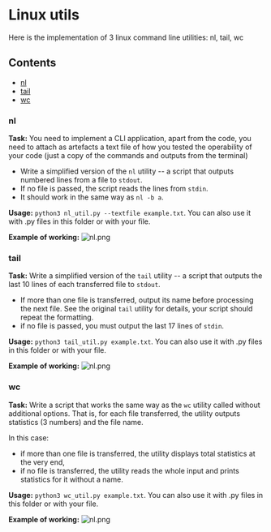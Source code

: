 # Linux utils

Here is the implementation of 3 linux command line utilities: nl, tail, wc

## Contents
- [nl](#nl)
- [tail](#tail)
- [wc](#wc)

### nl
**Task:** You need to implement a CLI application, apart from the code, you need to attach as artefacts a text file of how you tested the operability of your code (just a copy of the commands and outputs from the terminal)

- Write a simplified version of the `nl` utility -- a script that outputs numbered lines from a file to `stdout`.
- If no file is passed, the script reads the lines from `stdin`.
- It should work in the same way as `nl -b a`.

**Usage:** `python3 nl_util.py --textfile example.txt`. You can also use it with .py files in this folder or with your file.

**Example of working:**
![nl.png](images/nl.png)



### tail
**Task:** Write a simplified version of the `tail` utility -- a script that outputs the last 10 lines of each transferred file to `stdout`.

- If more than one file is transferred, output its name before processing the next file. See the original `tail` utility for details, your script should repeat the formatting.
- if no file is passed, you must output the last 17 lines of `stdin`.

**Usage:** `python3 tail_util.py example.txt`. You can also use it with .py files in this folder or with your file.

**Example of working:**
![nl.png](images/tail.png)


### wc
**Task:** Write a script that works the same way as the `wc` utility called without additional options.
That is, for each file transferred, the utility outputs statistics (3 numbers) and the file name.

In this case:
- if more than one file is transferred, the utility displays total statistics at the very end,
- if no file is transferred, the utility reads the whole input and prints statistics for it without a name.

**Usage:** `python3 wc_util.py example.txt`. You can also use it with .py files in this folder or with your file.

**Example of working:**
![nl.png](images/wc.png)
